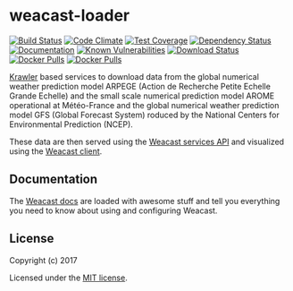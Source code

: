 # weacast-loader

[![Build Status](https://travis-ci.org/weacast/weacast-loader.png?branch=master)](https://travis-ci.org/weacast/weacast-loader)
[![Code Climate](https://codeclimate.com/github/weacast/weacast-loader/badges/gpa.svg)](https://codeclimate.com/github/weacast/weacast-loader)
[![Test Coverage](https://codeclimate.com/github/weacast/weacast-loader/badges/coverage.svg)](https://codeclimate.com/github/weacast/weacast-loader/coverage)
[![Dependency Status](https://img.shields.io/david/weacast/weacast-loader.svg?style=flat-square)](https://david-dm.org/weacast/weacast-loader)
[![Documentation](https://img.shields.io/badge/documentation-available-brightgreen.svg)](https://weacast.gitbooks.io/weacast-docs/api/)
[![Known Vulnerabilities](https://snyk.io/test/github/weacast/weacast-loader/badge.svg)](https://snyk.io/test/github/weacast/weacast-loader)
[![Download Status](https://img.shields.io/npm/dm/weacast-loader.svg?style=flat-square)](https://www.npmjs.com/package/weacast-loader)
[![Docker Pulls](https://img.shields.io/docker/pulls/weacast/weacast-arpege.svg?style=plastic)](https://hub.docker.com/r/weacast/weacast-arpege/)
[![Docker Pulls](https://img.shields.io/docker/pulls/weacast/weacast-gfs.svg?style=plastic)](https://hub.docker.com/r/weacast/weacast-gfs/)

[Krawler](https://kalisio.github.io/krawler/) based services to download data from the global numerical weather prediction model ARPEGE (Action de Recherche Petite Echelle Grande Echelle) and the small scale numerical prediction model AROME operational at Météo-France and the global numerical weather prediction model GFS (Global Forecast System) roduced by the National Centers for Environmental Prediction (NCEP).

These data are then served using the [Weacast services API](https://github.com/weacast/weacast-core) and visualized using the [Weacast client](https://github.com/weacast/weacast-client).

## Documentation

The [Weacast docs](https://weacast.gitbooks.io/weacast-docs/) are loaded with awesome stuff and tell you everything you need to know about using and configuring Weacast.

## License

Copyright (c) 2017

Licensed under the [MIT license](LICENSE).

